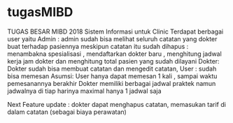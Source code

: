 # tugasMIBD
TUGAS BESAR MIBD 2018
Sistem Informasi untuk Clinic
Terdapat berbagai user yaitu
Admin : admin sudah bisa melihat seluruh catatan yang dokter buat terhadap pasiennya meskipun catatan itu sudah dihapus
	  : menambakna spesialisasi , mendaftarkan dokter baru , menghitung jadwal kerja jam dokter dan menghitung total pasien yang sudah dilayani
Dokter: Dokter sudah bisa membuat catatan dan mengedit catatan,
User : sudah bisa memesan
Asumsi:
User hanya dapat memesan 1 kali , sampai waktu pemesanannya berakhir 
Dokter memiliki berbagai jadwal praktek namun jadwalnya di tiap harinya maximal hanya 1 jadwal saja

Next Feature update : dokter dapat menghapus catatan, memasukan tarif di dalam catatan (sebagai biaya perawatan)